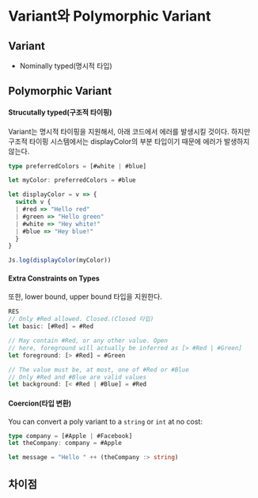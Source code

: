 # Variant와 Polymorphic Variant



## Variant

* Nominally typed(명시적 타입)





## Polymorphic Variant

#### Strucutally typed(구조적 타이핑)

Variant는 명시적 타이핑을 지원해서, 아래 코드에서 에러를 발생시킬 것이다. 하지만 구조적 타이핑 시스템에서는 displayColor의 부분 타입이기 때문에 에러가 발생하지 않는다.

```ts
type preferredColors = [#white | #blue]

let myColor: preferredColors = #blue

let displayColor = v => {
  switch v {
  | #red => "Hello red"
  | #green => "Hello green"
  | #white => "Hey white!"
  | #blue => "Hey blue!"
  }
}

Js.log(displayColor(myColor))

```



#### Extra Constraints on Types

또한, lower bound, upper bound 타입을 지원한다. 

```ts
RES
// Only #Red allowed. Closed.(Closed 타입)
let basic: [#Red] = #Red

// May contain #Red, or any other value. Open
// here, foreground will actually be inferred as [> #Red | #Green]
let foreground: [> #Red] = #Green

// The value must be, at most, one of #Red or #Blue
// Only #Red and #Blue are valid values
let background: [< #Red | #Blue] = #Red
```



#### Coercion(타입 변환)

You can convert a poly variant to a `string` or `int` at no cost:

```ts
type company = [#Apple | #Facebook]
let theCompany: company = #Apple

let message = "Hello " ++ (theCompany :> string)
```





## 차이점

